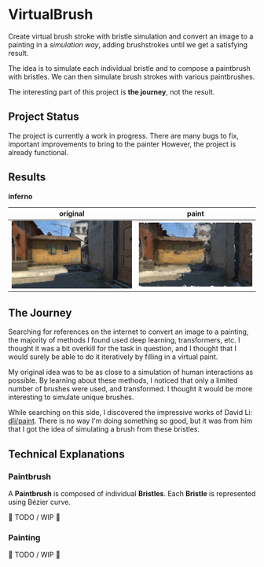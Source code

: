 # VirtualBrush
Create virtual brush stroke with bristle simulation and convert an image to a
painting in a *simulation way*, adding brushstrokes until we get a satisfying
result.

The idea is to simulate each individual bristle and to compose a paintbrush with
bristles.
We can then simulate brush strokes with various paintbrushes.

The interesting part of this project is **the journey**, not the result.

## Project Status
The project is currently a work in progress.
There are many bugs to fix, important improvements to bring to the painter
However, the project is already functional.

## Results

**inferno**

| original | paint |
|---|---|
| ![inferno](image/inferno.png) | ![inferno](result/inferno.png) |

## The Journey

Searching for references on the internet to convert an image to a painting,
the majority of methods I found used deep learning, transformers, etc.
I thought it was a bit overkill for the task in question, and I thought that
I would surely be able to do it iteratively by filling in a virtual paint.

My original idea was to be as close to a simulation of human interactions
as possible.
By learning about these methods, I noticed that only a limited number of
brushes were used, and transformed.
I thought it would be more interesting to simulate unique brushes.

While searching on this side, I discovered the impressive works of David Li:
[dli/paint](https://github.com/dli/paint).
There is no way I'm doing something so good, but it was from him that I
got the idea of simulating a brush from these bristles.

## Technical Explanations
### Paintbrush

A **Paintbrush** is composed of individual **Bristles**.
Each **Bristle** is represented using Bézier curve.

:construction: TODO / WIP :construction:

### Painting

:construction: TODO / WIP :construction:
